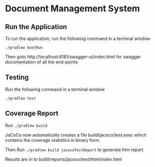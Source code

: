 # Document Management System

## Run the Application

To run the application, run the following command in a terminal window

`./gradlew bootRun`

Then goto http://localhost:8181/swagger-ui/index.html for swagger docomentation of all the end-points

## Testing

Run the following command in a terminal window

`./gradlew test`

## Coverage Report

Run `./gradlew build` 

JaCoCo now automatically creates a file build/jacoco/test.exec which contains the coverage statistics in binary form.

Then Run `./gradlew build jacocoTestReport` to generate htm report

Results are in to build/reports/jacoco/test/html/index.html
